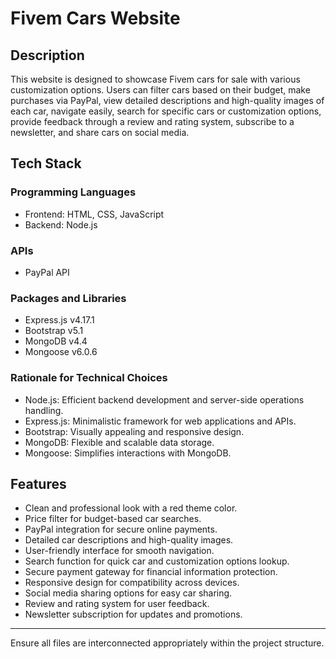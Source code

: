 # Fivem Cars Website

## Description
This website is designed to showcase Fivem cars for sale with various customization options. Users can filter cars based on their budget, make purchases via PayPal, view detailed descriptions and high-quality images of each car, navigate easily, search for specific cars or customization options, provide feedback through a review and rating system, subscribe to a newsletter, and share cars on social media.

## Tech Stack

### Programming Languages
- Frontend: HTML, CSS, JavaScript
- Backend: Node.js

### APIs
- PayPal API

### Packages and Libraries
- Express.js v4.17.1
- Bootstrap v5.1
- MongoDB v4.4
- Mongoose v6.0.6

### Rationale for Technical Choices
- Node.js: Efficient backend development and server-side operations handling.
- Express.js: Minimalistic framework for web applications and APIs.
- Bootstrap: Visually appealing and responsive design.
- MongoDB: Flexible and scalable data storage.
- Mongoose: Simplifies interactions with MongoDB.

## Features
- Clean and professional look with a red theme color.
- Price filter for budget-based car searches.
- PayPal integration for secure online payments.
- Detailed car descriptions and high-quality images.
- User-friendly interface for smooth navigation.
- Search function for quick car and customization options lookup.
- Secure payment gateway for financial information protection.
- Responsive design for compatibility across devices.
- Social media sharing options for easy car sharing.
- Review and rating system for user feedback.
- Newsletter subscription for updates and promotions.

---
Ensure all files are interconnected appropriately within the project structure.